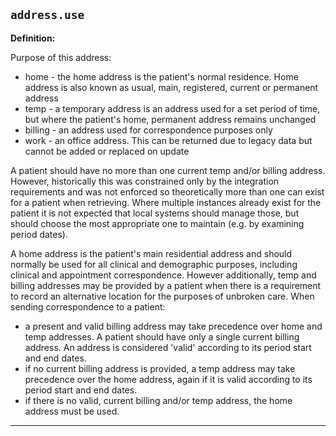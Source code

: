 ## `address.use`

<b>Definition:</b>

Purpose of this address:

- home - the home address is the patient's normal residence. Home address is also known as usual, main, registered, current or permanent address
- temp - a temporary address is an address used for a set period of time, but where the patient's home, permanent address remains unchanged
- billing - an address used for correspondence purposes only
- work - an office address. This can be returned due to legacy data but cannot be added or replaced on update

A patient should have no more than one current temp and/or billing address. However, historically this was constrained only by the integration requirements and was not enforced so theoretically more than one can exist for a patient when retrieving. Where multiple instances already exist for the patient it is not expected that local systems should manage those, but should choose the most appropriate one to maintain (e.g. by examining period dates).

A home address is the patient's main residential address and should normally be used for all clinical and demographic purposes, including clinical and appointment correspondence. However additionally, temp and billing addresses may be provided by a patient when there is a requirement to record an alternative location for the purposes of unbroken care. When sending correspondence to a patient:

- a present and valid billing address may take precedence over home and temp addresses. A patient should have only a single current billing address. An address is considered 'valid' according to its period start and end dates.
- if no current billing address is provided, a temp address may take precedence over the home address, again if it is valid according to its period start and end dates.
- if there is no valid, current billing and/or temp address, the home address must be used.

---